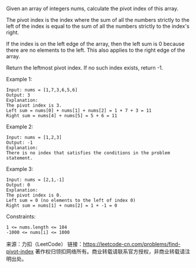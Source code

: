Given an array of integers nums, calculate the pivot index of this array.

The pivot index is the index where the sum of all the numbers strictly to the left of the index is equal to the sum of all the numbers strictly to the index's right.

If the index is on the left edge of the array, then the left sum is 0 because there are no elements to the left. This also applies to the right edge of the array.

Return the leftmost pivot index. If no such index exists, return -1.

 

Example 1:

    Input: nums = [1,7,3,6,5,6]
    Output: 3
    Explanation:
    The pivot index is 3.
    Left sum = nums[0] + nums[1] + nums[2] = 1 + 7 + 3 = 11
    Right sum = nums[4] + nums[5] = 5 + 6 = 11

Example 2:

    Input: nums = [1,2,3]
    Output: -1
    Explanation:
    There is no index that satisfies the conditions in the problem statement.

Example 3:

    Input: nums = [2,1,-1]
    Output: 0
    Explanation:
    The pivot index is 0.
    Left sum = 0 (no elements to the left of index 0)
    Right sum = nums[1] + nums[2] = 1 + -1 = 0

 

Constraints:

    1 <= nums.length <= 104
    -1000 <= nums[i] <= 1000

来源：力扣（LeetCode）
链接：https://leetcode-cn.com/problems/find-pivot-index
著作权归领扣网络所有。商业转载请联系官方授权，非商业转载请注明出处。
